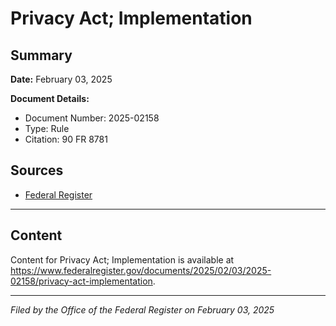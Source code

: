 # Privacy Act; Implementation

## Summary

**Date:** February 03, 2025

**Document Details:**
- Document Number: 2025-02158
- Type: Rule
- Citation: 90 FR 8781

## Sources
- [Federal Register](https://www.federalregister.gov/documents/2025/02/03/2025-02158/privacy-act-implementation)

---

## Content

Content for Privacy Act; Implementation is available at https://www.federalregister.gov/documents/2025/02/03/2025-02158/privacy-act-implementation.

---

*Filed by the Office of the Federal Register on February 03, 2025*
